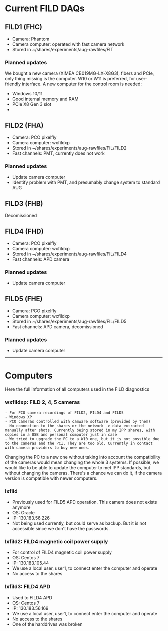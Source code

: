 # Current FILD DAQs

## FILD1 (FHC)
  - Camera: Phantom
  - Camera computer: operated with fast camera network
  - Stored in ~/shares/experiments/aug-rawfiles/FIT
### Planned updates
We bought a new camera (XIMEA CB019MG-LX-X8G3), fibers and PCIe, only thing missing is the computer. W10 or W11 is preferred, for user-friendly interface.
A new computer for the control room is needed:
  - Windows 10/11
  - Good internal memory and RAM
  - PCIe X8 Gen 3 slot
  - 
## FILD2 (FHA)
  - Camera: PCO pixelfly
  - Camera computer: wxfildxp
  - Stored in ~/shares/experiments/aug-rawfiles/FIL/FILD2
  - Fast channels: PMT, currently does not work
### Planned updates
  - Update camera computer
  - Identify problem with PMT, and presumably change system to standard AUG

## FILD3 (FHB)
Decomissioned

## FILD4 (FHD)
  - Camera: PCO pixelfly
  - Camera computer: wxfildxp
  - Stored in ~/shares/experiments/aug-rawfiles/FIL/FILD4
  - Fast channels: APD camera
### Planned updates
  - Update camera computer

## FILD5 (FHE)
  - Camera: PCO pixelfly
  - Camera computer: wxfildxp
  - Stored in ~/shares/experiments/aug-rawfiles/FIL/FILD5
  - Fast channels: APD camera, decomissioned
### Planned updates
  - Update camera computer

---
# Computers
Here the full information of all computers used in the FILD diagnostics

### wxfildxp: FILD 2, 4, 5 cameras 

	- For PCO camera recordings of FILD2, FILD4 and FILD5
	- Windows XP
	- PCO cameras controlled with camware software (provided by them)
	- No connection to the shares or the network -> data extracted manually after shots. Currently being stored in my IPP shares, with copies in a USB and personal computer just in case
	- We tried to upgrade the PC to a W10 one, but it is not possible due to the cameras and the PCI. They are too old. Currently in contact with camera providers to buy new ones.
  
Changing the PC to a new one without taking into account the compatibility of the cameras would mean changing the whole 3 systems. If possible, we would like to be able to update the computer to met IPP standards, but without changing the cameras. There's a chance we can do it, if the camera version is compatible with newer computers.

### lxfild
  - Previously used for FILD5 APD operation. This camera does not exists anymore
  - OS: Oracle
  - IP: 130.183.56.226
  - Not being used currently, but could serve as backup. But it is not accessible since we don't have the passwords.

### lxfild2: FILD4 magnetic coil power supply
  - For control of FILD4 magnetic coil power supply
  - OS: Centos 7
  - IP: 130.183.105.44
  - We use a local user, user1, to connect enter the computer and operate
  - No access to the shares

### lxfild3: FILD4 APD
  - Used to FILD4 APD
  - OS: Centos 7
  - IP: 130.183.56.169
  - We use a local user, user1, to connect enter the computer and operate
  - No access to the shares
  - One of the harddrives was broken




